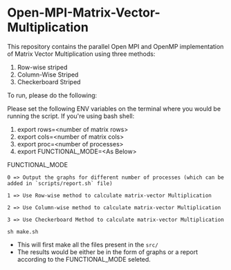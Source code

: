 # Open-MPI-Matrix-Vector-Multiplication

This repository contains the parallel Open MPI and OpenMP implementation of Matrix Vector Multiplication using three methods:
1. Row-wise striped
2. Column-Wise Striped
3. Checkerboard Striped

To run, please do the following:

Please set the following ENV variables on the terminal where you would be running the script.
If you're using bash shell:
1. export rows=\<number of matrix rows\>
2. export cols=\<number of matrix cols\>
3. export proc=\<number of processes\>
4. export FUNCTIONAL_MODE=\<As Below\>

FUNCTIONAL_MODE

	0 => Output the graphs for different number of processes (which can be added in `scripts/report.sh` file)
	
	1 => Use Row-wise method to calculate matrix-vector Multiplication
	
	2 => Use Column-wise method to calculate matrix-vector Multiplication
	
	3 => Use Checkerboard Method to calculate matrix-vector Multiplication

`sh make.sh`
- This will first make all the files present in the `src/`
- The results would be either be in the form of graphs or a report according to the FUNCTIONAL_MODE seleted. 
